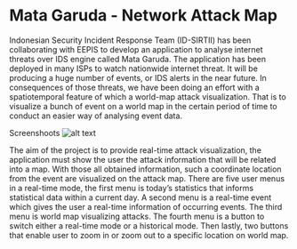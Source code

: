 # Mata Garuda - Network Attack Map

Indonesian Security Incident Response Team (ID-SIRTII) has been collaborating with EEPIS to develop an application to analyse internet threats over IDS engine called Mata Garuda. The application has been deployed in many ISPs to watch nationwide internet threat. It will be producing a huge number of events, or IDS alerts in the near future. In consequences of those threats, we have been doing an effort with a spatiotemporal feature of which a world-map attack visualization. That is to visualize a bunch of event on a world map in the certain period of time to conduct an easier way of analysing event data.

Screenshoots
![alt text](https://raw.githubusercontent.com/yasabh/mg-mapnetattacks/master/screenshoots/map.png)

The aim of the project is to provide real-time attack visualization, the application must show the user the attack information that will be related into a map. With those all obtained information, such a coordinate location from the event are visualized on the attack map. There are five user menus in a real-time mode, the first menu is today’s statistics that informs statistical data within a current day. A second menu is a real-time event which gives the user a real-time information of occurring events. The third menu is world map visualizing attacks. The fourth menu is a button to switch either a real-time mode or a historical mode. Then lastly, two buttons that enable user to zoom in or zoom out to a specific location on world map.